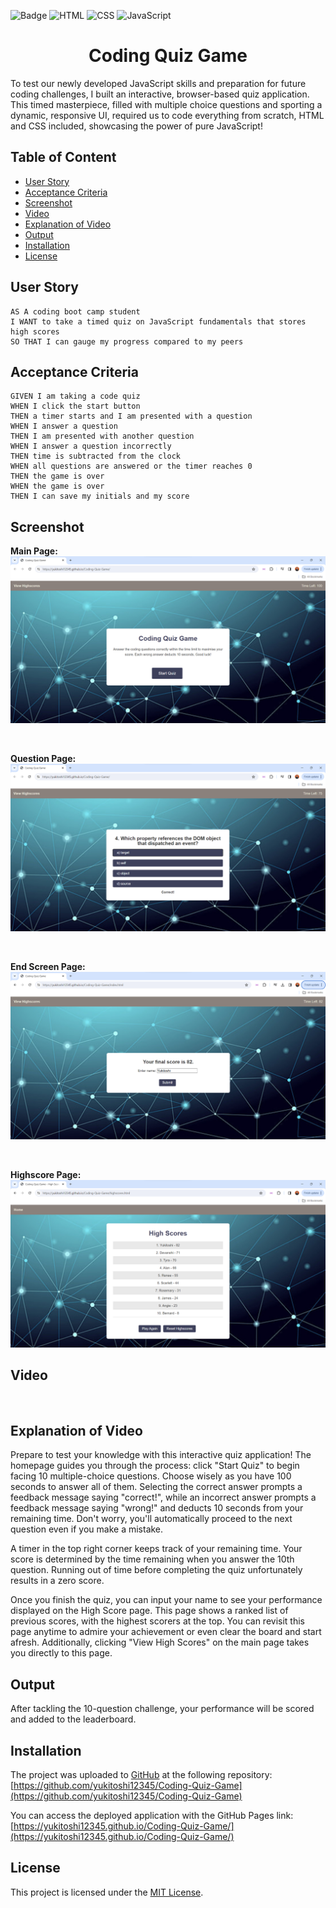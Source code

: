 ![Badge](https://img.shields.io/badge/License-MIT-yellow.svg) ![HTML](https://img.shields.io/badge/HTML-orange) ![CSS](https://img.shields.io/badge/CSS-blue) ![JavaScript](https://img.shields.io/badge/JavaScript-yellow)

<h1 align = "center"> Coding Quiz Game </h1>
To test our newly developed JavaScript skills and preparation for future coding challenges, I built an interactive, browser-based quiz application. This timed masterpiece, filled with multiple choice questions and sporting a dynamic, responsive UI, required us to code everything from scratch, HTML and CSS included, showcasing the power of pure JavaScript!

## Table of Content

- [User Story](#user-story)
- [Acceptance Criteria](#acceptance-criteria)
- [Screenshot](#screenshot)
- [Video](#video)
- [Explanation of Video](#explanation-of-video)
- [Output](#output)
- [Installation](#installation)
- [License](#license)

## User Story

```
AS A coding boot camp student
I WANT to take a timed quiz on JavaScript fundamentals that stores high scores
SO THAT I can gauge my progress compared to my peers
```

## Acceptance Criteria

```
GIVEN I am taking a code quiz
WHEN I click the start button
THEN a timer starts and I am presented with a question
WHEN I answer a question
THEN I am presented with another question
WHEN I answer a question incorrectly
THEN time is subtracted from the clock
WHEN all questions are answered or the timer reaches 0
THEN the game is over
WHEN the game is over
THEN I can save my initials and my score
```

## Screenshot

<b>Main Page:</b>
![](./assets/images/mainpage.png)

<br>

<b>Question Page:</b>
![](./assets/images/questions.png)

<br>

<b> End Screen Page: </b>
![](./assets/images/endscreenpage.png)

<br>

<b> Highscore Page: </b>
![](./assets/images/highscore.png)

## Video

![]()

## Explanation of Video

Prepare to test your knowledge with this interactive quiz application! The homepage guides you through the process: click "Start Quiz" to begin facing 10 multiple-choice questions. Choose wisely as you have 100 seconds to answer all of them. Selecting the correct answer prompts a feedback message saying "correct!", while an incorrect answer prompts a feedback message saying "wrong!" and deducts 10 seconds from your remaining time. Don't worry, you'll automatically proceed to the next question even if you make a mistake.

A timer in the top right corner keeps track of your remaining time. Your score is determined by the time remaining when you answer the 10th question. Running out of time before completing the quiz unfortunately results in a zero score.

Once you finish the quiz, you can input your name to see your performance displayed on the High Score page. This page shows a ranked list of previous scores, with the highest scorers at the top. You can revisit this page anytime to admire your achievement or even clear the board and start afresh. Additionally, clicking "View High Scores" on the main page takes you directly to this page.

## Output

After tackling the 10-question challenge, your performance will be scored and added to the leaderboard.

## Installation

The project was uploaded to [GitHub](https://github.com/) at the following repository:
[https://github.com/yukitoshi12345/Coding-Quiz-Game](https://github.com/yukitoshi12345/Coding-Quiz-Game)

You can access the deployed application with the GitHub Pages link:
[https://yukitoshi12345.github.io/Coding-Quiz-Game/](https://yukitoshi12345.github.io/Coding-Quiz-Game/)

## License

This project is licensed under the [MIT License](https://github.com/Yukitoshi12345/Coding-Quiz-Game/blob/main/LICENSE).
